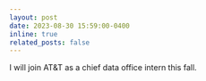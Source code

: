 ```yaml
---
layout: post
date: 2023-08-30 15:59:00-0400
inline: true
related_posts: false
---
```


I will join AT&T as a chief data office intern this fall.
